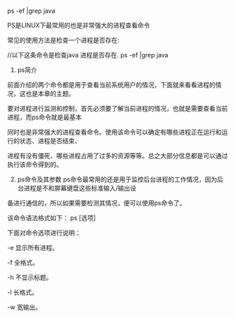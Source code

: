 ps -ef |grep java
 
PS是LINUX下最常用的也是非常强大的进程查看命令

常见的使用方法是检查一个进程是否存在:

//以下这条命令是检查java 进程是否存在.
ps -ef |grep java

1. ps简介

前面介绍的两个命令都是用于查看当前系统用户的情况，下面就来看看进程的情况，这也是本章的主题。

要对进程进行监测和控制，首先必须要了解当前进程的情况，也就是需要查看当前进程，而ps命令就是最基本

同时也是非常强大的进程查看命令。使用该命令可以确定有哪些进程正在运行和运行的状态、进程是否结束、

进程有没有僵死、哪些进程占用了过多的资源等等。总之大部分信息都是可以通过执行该命令得到的。

2. ps命令及其参数
ps命令最常用的还是用于监控后台进程的工作情况，因为后台进程是不和屏幕键盘这些标准输入/输出设

备进行通信的，所以如果需要检测其情况，便可以使用ps命令了。

该命令语法格式如下：
ps [选项]

下面对命令选项进行说明：

-e 显示所有进程。

-f 全格式。

-h 不显示标题。

-l 长格式。

-w 宽输出。